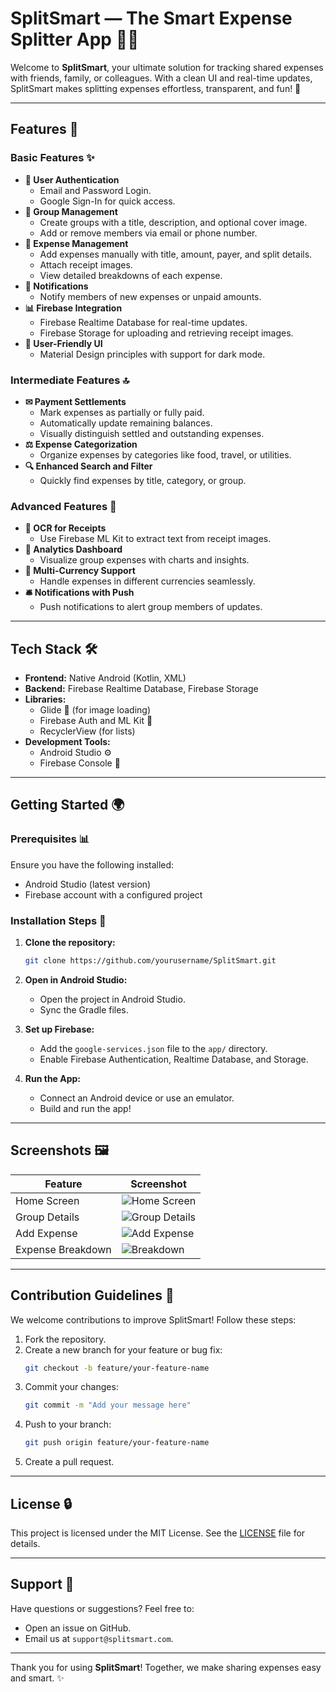 # SplitSmart — The Smart Expense Splitter App 💸🔬

Welcome to **SplitSmart**, your ultimate solution for tracking shared expenses with friends, family, or colleagues. With a clean UI and real-time updates, SplitSmart makes splitting expenses effortless, transparent, and fun! 🌟

---

## Features 🔧

### Basic Features ✨
- **🔐 User Authentication**
  - Email and Password Login.
  - Google Sign-In for quick access.
- **📄 Group Management**
  - Create groups with a title, description, and optional cover image.
  - Add or remove members via email or phone number.
- **📝 Expense Management**
  - Add expenses manually with title, amount, payer, and split details.
  - Attach receipt images.
  - View detailed breakdowns of each expense.
- **🔔 Notifications**
  - Notify members of new expenses or unpaid amounts.
- **📊 Firebase Integration**
  - Firebase Realtime Database for real-time updates.
  - Firebase Storage for uploading and retrieving receipt images.
- **🌌 User-Friendly UI**
  - Material Design principles with support for dark mode.

### Intermediate Features 🔝
- **✉ Payment Settlements**
  - Mark expenses as partially or fully paid.
  - Automatically update remaining balances.
  - Visually distinguish settled and outstanding expenses.
- **⚖️ Expense Categorization**
  - Organize expenses by categories like food, travel, or utilities.
- **🔍 Enhanced Search and Filter**
  - Quickly find expenses by title, category, or group.

### Advanced Features 🌟
- **🔄 OCR for Receipts**
  - Use Firebase ML Kit to extract text from receipt images.
- **🚀 Analytics Dashboard**
  - Visualize group expenses with charts and insights.
- **🏦 Multi-Currency Support**
  - Handle expenses in different currencies seamlessly.
- **🛎 Notifications with Push**
  - Push notifications to alert group members of updates.

---

## Tech Stack 🛠

- **Frontend:** Native Android (Kotlin, XML)
- **Backend:** Firebase Realtime Database, Firebase Storage
- **Libraries:**
  - Glide 🌈 (for image loading)
  - Firebase Auth and ML Kit 📱
  - RecyclerView (for lists)
- **Development Tools:**
  - Android Studio ⚙️
  - Firebase Console 🔧

---

## Getting Started 🌍

### Prerequisites 📊

Ensure you have the following installed:
- Android Studio (latest version)
- Firebase account with a configured project

### Installation Steps 🌄

1. **Clone the repository:**
   ```bash
   git clone https://github.com/yourusername/SplitSmart.git
   ```

2. **Open in Android Studio:**
   - Open the project in Android Studio.
   - Sync the Gradle files.

3. **Set up Firebase:**
   - Add the `google-services.json` file to the `app/` directory.
   - Enable Firebase Authentication, Realtime Database, and Storage.

4. **Run the App:**
   - Connect an Android device or use an emulator.
   - Build and run the app!

---

## Screenshots 🖼️

| Feature          | Screenshot            |
|------------------|-----------------------|
| Home Screen      | ![Home Screen](link) |
| Group Details    | ![Group Details](link) |
| Add Expense      | ![Add Expense](link) |
| Expense Breakdown| ![Breakdown](link) |

---

## Contribution Guidelines 🧬

We welcome contributions to improve SplitSmart! Follow these steps:

1. Fork the repository.
2. Create a new branch for your feature or bug fix:
   ```bash
   git checkout -b feature/your-feature-name
   ```
3. Commit your changes:
   ```bash
   git commit -m "Add your message here"
   ```
4. Push to your branch:
   ```bash
   git push origin feature/your-feature-name
   ```
5. Create a pull request.

---

## License 🔒

This project is licensed under the MIT License. See the [LICENSE](LICENSE) file for details.

---

## Support 🙏

Have questions or suggestions? Feel free to:
- Open an issue on GitHub.
- Email us at `support@splitsmart.com`.

---

Thank you for using **SplitSmart**! Together, we make sharing expenses easy and smart. ✨
